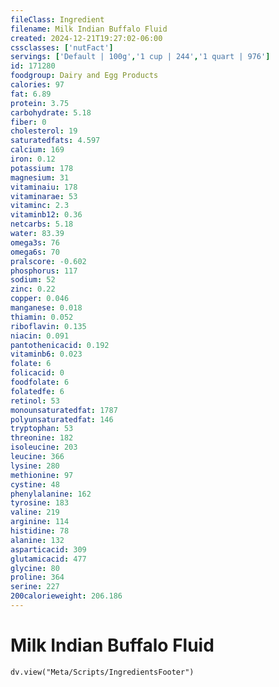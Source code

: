 ```yaml
---
fileClass: Ingredient
filename: Milk Indian Buffalo Fluid
created: 2024-12-21T19:27:02-06:00
cssclasses: ['nutFact']
servings: ['Default | 100g','1 cup | 244','1 quart | 976']
id: 171280
foodgroup: Dairy and Egg Products
calories: 97
fat: 6.89
protein: 3.75
carbohydrate: 5.18
fiber: 0
cholesterol: 19
saturatedfats: 4.597
calcium: 169
iron: 0.12
potassium: 178
magnesium: 31
vitaminaiu: 178
vitaminarae: 53
vitaminc: 2.3
vitaminb12: 0.36
netcarbs: 5.18
water: 83.39
omega3s: 76
omega6s: 70
pralscore: -0.602
phosphorus: 117
sodium: 52
zinc: 0.22
copper: 0.046
manganese: 0.018
thiamin: 0.052
riboflavin: 0.135
niacin: 0.091
pantothenicacid: 0.192
vitaminb6: 0.023
folate: 6
folicacid: 0
foodfolate: 6
folatedfe: 6
retinol: 53
monounsaturatedfat: 1787
polyunsaturatedfat: 146
tryptophan: 53
threonine: 182
isoleucine: 203
leucine: 366
lysine: 280
methionine: 97
cystine: 48
phenylalanine: 162
tyrosine: 183
valine: 219
arginine: 114
histidine: 78
alanine: 132
asparticacid: 309
glutamicacid: 477
glycine: 80
proline: 364
serine: 227
200calorieweight: 206.186
---
```


# Milk Indian Buffalo Fluid

```dataviewjs
dv.view("Meta/Scripts/IngredientsFooter")
```